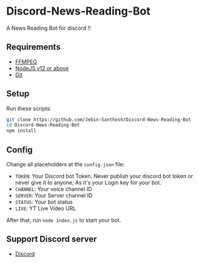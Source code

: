 # Discord-News-Reading-Bot
A News Reading Bot for discord !! 

## Requirements
 - [FFMPEG](https://ffmpeg.org)
 - [NodeJS v12 or above](https://nodejs.org)
 - [Git](https://git-scm.com)

## Setup
Run these scripts:
```bash
git clone https://github.com/Jebin-Santhosh/Discord-News-Reading-Bot
cd Discord-News-Reading-Bot
npm install
```

## Config
Change all placeholders at the `config.json` file:
 - `TOKEN`: Your Discord bot Token. Never publish your discord bot token or never give it to anyone, As it's your Login key for your bot.
 - `CHANNEL`: Your voice channel ID
 - `SERVER`: Your Server channel ID
 - `STATUS`: Your bot status
 - `LIVE`: YT Live Video URL

After that, run `node index.js` to start your bot.
## Support Discord server
- [Discord](https://discord.gg/d66Y3bA9CP)
